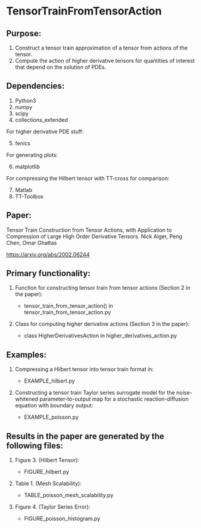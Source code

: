 # TensorTrainFromTensorAction
## Purpose:
1) Construct a tensor train approximation of a tensor from actions of the tensor.
2) Compute the action of higher derivative tensors for quantities of interest that depend on the solution of PDEs.

## Dependencies:
1) Python3
2) numpy
3) scipy
4) collections_extended

For higher derivative PDE stuff:

5) fenics

For generating plots:

6) matplotlib

For compressing the Hilbert tensor with TT-cross for comparison:

7) Matlab
8) TT-Toolbox


## Paper:
Tensor Train Construction from Tensor Actions, with Application to Compression of Large High Order Derivative Tensors.
Nick Alger, Peng Chen, Omar Ghattas

https://arxiv.org/abs/2002.06244


## Primary functionality:
1) Function for constructing tensor train from tensor actions (Section 2 in the paper):
    - tensor_train_from_tensor_action() in tensor_train_from_tensor_action.py

2) Class for computing higher derivative actions (Section 3 in the paper):
    - class HigherDerivativesAction in higher_derivatives_action.py


## Examples:
1) Compressing a Hilbert tensor into tensor train format in:
    - EXAMPLE_hilbert.py

2) Constructing a tensor train Taylor series surrogate model for the noise-whitened parameter-to-output map for a stochastic reaction-diffusion equation with boundary output:
    - EXAMPLE_poisson.py


## Results in the paper are generated by the following files:
1) Figure 3. (Hilbert Tensor):
    - FIGURE_hilbert.py

2) Table 1. (Mesh Scalability):
    - TABLE_poisson_mesh_scalability.py

3) Figure 4. (Taylor Series Error):
    - FIGURE_poisson_histogram.py
